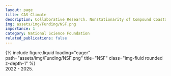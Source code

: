 ```yaml
---
layout: page
title: CAS-Climate
description: Collaborative Research. Nonstationarity of Compound Coastal Floods in the Anthropocene National Science Foundation. Division of Earth Sciences. Hydrologic Sciences Program.
img: assets/img/Funding/NSF.png
importance: 1
category: National Science Foundation
related_publications: false
---
```


<div class="row">
    <div class="col-sm mt-3 mt-md-0">
        {% include figure.liquid loading="eager" path="assets/img/Funding/NSF.png"
        title="NSF" class="img-fluid rounded z-depth-1" %}
    </div>
</div>
<div class="caption">
    2022 - 2025.
</div>
